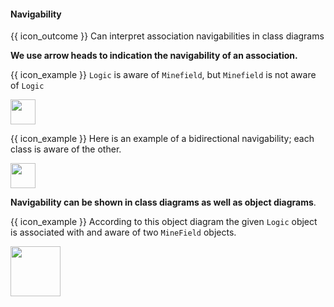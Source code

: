 <div id="title">

#### Navigability

</div>

<span id="prereqs"></span>

<span id="outcomes">{{ icon_outcome }} Can interpret association navigabilities in class diagrams</span>

<div id="body">

**We use arrow heads to indication the navigability of an association.**

<tip-box>

{{ icon_example }} `Logic` is aware of `Minefield`, but `Minefield` is not aware of `Logic`

<img src="{{baseUrl}}/uml/classDiagrams/associations/navigability/images/logicMinefield.png" height="40" />

<include src="logic-minefield.md" />

{{ icon_example }} Here is an example of a bidirectional navigability; each class is aware of the other.<p/>
<img src="{{baseUrl}}/uml/classDiagrams/associations/navigability/images/manDog.png" height="40" />

</tip-box>

**Navigability can be shown in class diagrams as well as object diagrams**.

<tip-box> 

{{ icon_example }} According to this object diagram the given `Logic` object is associated with and aware of two `MineField` objects.

<img src="{{baseUrl}}/uml/classDiagrams/associations/navigability/images/logicMinefieldObjects.png" height="80" />

</tip-box>


</div>

<div id="extras">
  <include src="exercises.md" />
</div>